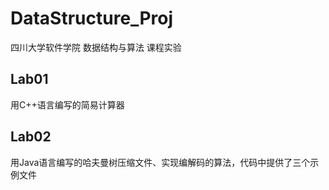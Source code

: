 # DataStructure_Proj

四川大学软件学院 数据结构与算法 课程实验

## Lab01
用C++语言编写的简易计算器

## Lab02
用Java语言编写的哈夫曼树压缩文件、实现编解码的算法，代码中提供了三个示例文件



